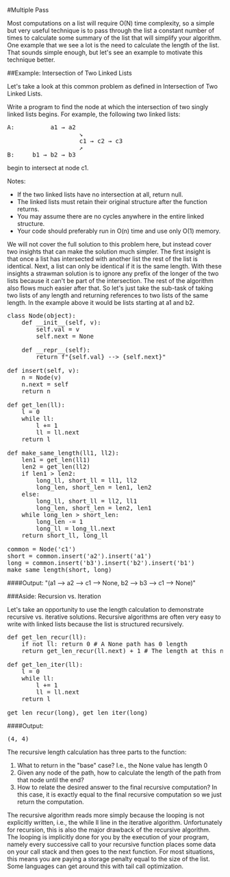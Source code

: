 #Multiple Pass

Most computations on a list will require O(N) time complexity, so a simple but very useful technique is to pass through
the list a constant number of times to calculate some summary of the list that will simplify your algorithm. One example
that we see a lot is the need to calculate the length of the list. That sounds simple enough, but let's see an example
to motivate this technique better.

##Example: Intersection of Two Linked Lists

Let's take a look at this common problem as defined in Intersection of Two Linked Lists.

Write a program to find the node at which the intersection of two singly linked lists begins. For example, the following
two linked lists:
<pre>
A:          a1 → a2
                    ↘
                    c1 → c2 → c3
                    ↗            
B:     b1 → b2 → b3
</pre>
begin to intersect at node c1.

Notes:
* If the two linked lists have no intersection at all, return null.
* The linked lists must retain their original structure after the function returns.
* You may assume there are no cycles anywhere in the entire linked structure.
* Your code should preferably run in O(n) time and use only O(1) memory.

We will not cover the full solution to this problem here, but instead cover two insights that can make the solution
much simpler. The first insight is that once a list has intersected with another list the rest of the list is identical.
Next, a list can only be identical if it is the same length. With these insights a strawman solution is to ignore
any prefix of the longer of the two lists because it can't be part of the intersection. The rest of the algorithm also
flows much easier after that. So let's just take the sub-task of taking two lists of any length and returning references
to two lists of the same length. In the example above it would be lists starting at a1 and b2.

<pre>
class Node(object):
    def __init__(self, v):
        self.val = v
        self.next = None

    def __repr__(self):
        return f"{self.val} --> {self.next}"

def insert(self, v):
    n = Node(v)
    n.next = self
    return n

def get_len(ll):
    l = 0
    while ll:
        l += 1
        ll = ll.next
    return l

def make_same_length(ll1, ll2):
    len1 = get_len(ll1)
    len2 = get_len(ll2)
    if len1 > len2:
        long_ll, short_ll = ll1, ll2
        long_len, short_len = len1, len2
    else:
        long_ll, short_ll = ll2, ll1
        long_len, short_len = len2, len1
    while long_len > short_len:
        long_len -= 1
        long_ll = long_ll.next
    return short_ll, long_ll

common = Node('c1')
short = common.insert('a2').insert('a1')
long = common.insert('b3').insert('b2').insert('b1')
make_same_length(short, long)
</pre>

####Output:
"(a1 --> a2 --> c1 --> None, b2 --> b3 --> c1 --> None)"

###Aside: Recursion vs. Iteration

Let's take an opportunity to use the length calculation to demonstrate recursive vs. iterative solutions. Recursive
algorithms are often very easy to write with linked lists because the list is structured recursively.

<pre>
def get_len_recur(ll):
    if not ll: return 0 # A None path has 0 length
    return get_len_recur(ll.next) + 1 # The length at this node is 1 + length of rest

def get_len_iter(ll):
    l = 0
    while ll:
        l += 1
        ll = ll.next
    return l

get_len_recur(long), get_len_iter(long)
</pre>

####Output:
<pre>
(4, 4)
</pre>

The recursive length calculation has three parts to the function:
1) What to return in the "base" case? I.e., the None value has length 0
2) Given any node of the path, how to calculate the length of the path from that node until the end?
3) How to relate the desired answer to the final recursive computation? In this case, it is exactly equal to the final
   recursive computation so we just return the computation.

The recursive algorithm reads more simply because the looping is not explicitly written, i.e., the while ll line in
the iterative algorithm. Unfortunately for recursion, this is also the major drawback of the recursive algorithm.
The looping is implicitly done for you by the execution of your program, namely every successive call to your recursive
function places some data on your call stack and then goes to the next function. For most situations, this means you are
paying a storage penalty equal to the size of the list. Some languages can get around this with tail call optimization.